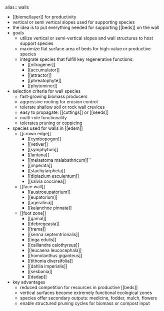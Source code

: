 alias:: walls

- [[biome/layer]] for productivity
- vertical or semi vertical slopes used for supporting species
- the idea is to put everything needed for supporting [[beds]] on the wall
- goals
	- utilize vertical or semi-vertical slopes and wall structures to host support species
	- maximize flat surface area of beds for high-value or productive species
	- integrate species that fulfill key regenerative functions:
		- [[nitrogener]]
		- [[accumulator]]
		- [[attractor]]
		- [[phreatophyte]]
		- [[phytominer]]
- selection criteria for wall species
	- fast-growing biomass producers
	- aggressive rooting for erosion control
	- tolerate shallow soil or rock wall crevices
	- easy to propagate: [[cuttings]] or [[seeds]]
	- multi-role functionality
	- tolerates pruning or coppicing
- species used for walls in [[edem]]
	- [[crown edge]]
		- [[cymbopogon]]
		- [[vetiver]]
		- [[symphytum]]
		- [[lantana]]
		- [[melastoma malabathricum]]``
		- [[imperata]]
		- [[stachytarpheta]]
		- [[diplazium esculentum]]
		- [[salvia coccinea]]
	- [[face wall]]
		- [[austroeupatorium]]
		- [[eupatorium]]
		- [[ageratina]]
		- [[kalanchoe pinnata]]
	- [[foot zone]]
		- [[gamal]]
		- [[debregeasia]]
		- [[trema]]
		- [[senna septemtrionalis]]
		- [[inga edulis]]
		- [[calliandra calothyrsus]]
		- [[leucaena leucocephala]]
		- [[homolanthus giganteus]]
		- [[tithonia diversifolia]]
		- [[dahlia imperialis]]
		- [[sesbania]]
		- [[dadap]]
- key advantages
	- reduced competition for resources in productive [[beds]]
	- vertical surfaces become extremely functional ecological zones
	- species offer secondary outputs: medicine, fodder, mulch, flowers
	- enable structured pruning cycles for biomass or compost input